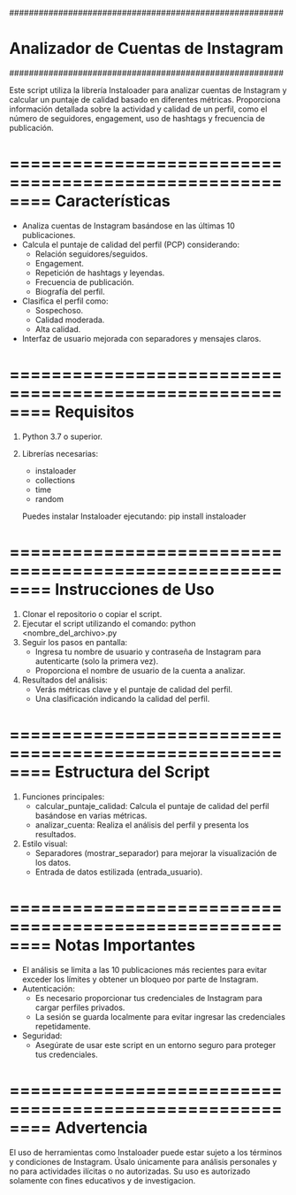 ########################################################
#          Analizador de Cuentas de Instagram
########################################################

Este script utiliza la librería Instaloader para analizar cuentas de Instagram y calcular un puntaje de calidad basado en diferentes métricas. 
Proporciona información detallada sobre la actividad y calidad de un perfil, como el número de seguidores, engagement, uso de hashtags y frecuencia 
de publicación.

========================================================
                       Características
========================================================
- Analiza cuentas de Instagram basándose en las últimas 10 publicaciones.
- Calcula el puntaje de calidad del perfil (PCP) considerando:
  - Relación seguidores/seguidos.
  - Engagement.
  - Repetición de hashtags y leyendas.
  - Frecuencia de publicación.
  - Biografía del perfil.
- Clasifica el perfil como:
  - Sospechoso.
  - Calidad moderada.
  - Alta calidad.
- Interfaz de usuario mejorada con separadores y mensajes claros.

========================================================
                         Requisitos
========================================================
1. Python 3.7 o superior.
2. Librerías necesarias:
   - instaloader
   - collections
   - time
   - random

   Puedes instalar Instaloader ejecutando:
   pip install instaloader

========================================================
                   Instrucciones de Uso
========================================================
1. Clonar el repositorio o copiar el script.
2. Ejecutar el script utilizando el comando:
   python <nombre_del_archivo>.py
3. Seguir los pasos en pantalla:
   - Ingresa tu nombre de usuario y contraseña de Instagram para autenticarte (solo la primera vez).
   - Proporciona el nombre de usuario de la cuenta a analizar.
4. Resultados del análisis:
   - Verás métricas clave y el puntaje de calidad del perfil.
   - Una clasificación indicando la calidad del perfil.

========================================================
                    Estructura del Script
========================================================
1. Funciones principales:
   - calcular_puntaje_calidad: Calcula el puntaje de calidad del perfil basándose en varias métricas.
   - analizar_cuenta: Realiza el análisis del perfil y presenta los resultados.
2. Estilo visual:
   - Separadores (mostrar_separador) para mejorar la visualización de los datos.
   - Entrada de datos estilizada (entrada_usuario).

========================================================
                      Notas Importantes
========================================================
- El análisis se limita a las 10 publicaciones más recientes para evitar exceder los límites y obtener un bloqueo por parte de Instagram.
- Autenticación:
  - Es necesario proporcionar tus credenciales de Instagram para cargar perfiles privados.
  - La sesión se guarda localmente para evitar ingresar las credenciales repetidamente.
- Seguridad:
  - Asegúrate de usar este script en un entorno seguro para proteger tus credenciales.

========================================================
                        Advertencia
========================================================
El uso de herramientas como Instaloader puede estar sujeto a los términos y condiciones de Instagram. 
Úsalo únicamente para análisis personales y no para actividades ilícitas o no autorizadas.
Su uso es autorizado solamente con fines educativos y de investigacion.
